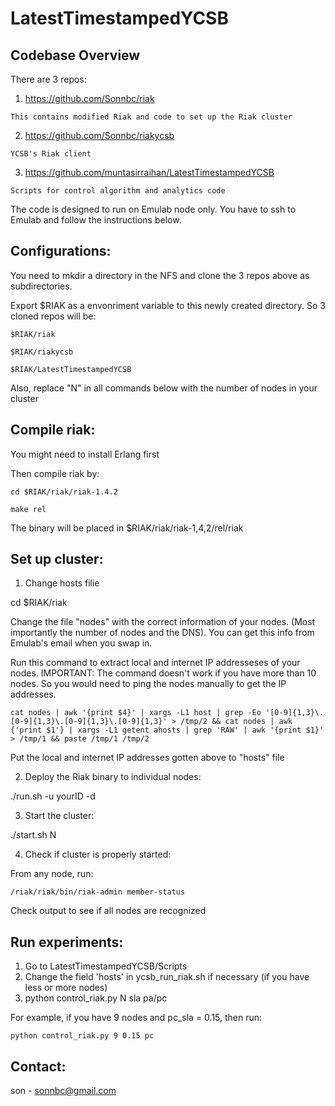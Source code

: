 LatestTimestampedYCSB
=====================

Codebase Overview
-------------------
There are 3 repos:
  1. https://github.com/Sonnbc/riak

    This contains modified Riak and code to set up the Riak cluster

  2. https://github.com/Sonnbc/riakycsb

    YCSB's Riak client

  3. https://github.com/muntasirraihan/LatestTimestampedYCSB

    Scripts for control algorithm and analytics code

The code is designed to run on Emulab node only. You have to ssh to
Emulab and follow the instructions below.

Configurations:
-------------------
  You need to mkdir a directory in the NFS and clone the 3 repos above
  as subdirectories.

  Export $RIAK as a envonriment variable to this newly created directory.
  So 3 cloned repos will be:

    $RIAK/riak

    $RIAK/riakycsb

    $RIAK/LatestTimestampedYCSB

  Also, replace "N" in all commands below with the number of nodes in your
  cluster

Compile riak:
-------------------
  You might need to install Erlang first

  Then compile riak by:

    cd $RIAK/riak/riak-1.4.2

    make rel

  The binary will be placed in $RIAK/riak/riak-1,4,2/rel/riak

Set up cluster:
-------------------
1. Change hosts filie

  cd $RIAK/riak

  Change the file "nodes" with the correct information of your nodes. (Most
  importantly the number of nodes and the DNS). You can get this info
  from Emulab's email when you swap in.

  Run this command to extract local and internet IP addresseses of your nodes.
  IMPORTANT: The command doesn't work if you have more than 10 nodes. So you
  would need to ping the nodes manually to get the IP addresses.

    cat nodes | awk '{print $4}' | xargs -L1 host | grep -Eo '[0-9]{1,3}\.[0-9]{1,3}\.[0-9]{1,3}\.[0-9]{1,3}' > /tmp/2 && cat nodes | awk {'print $1'} | xargs -L1 getent ahosts | grep 'RAW' | awk '{print $1}' > /tmp/1 && paste /tmp/1 /tmp/2

  Put the local and internet IP addresses gotten above to "hosts" file

2. Deploy the Riak binary to individual nodes:

  ./run.sh -u yourID -d

3. Start the cluster:

  ./start.sh N

4. Check if cluster is properly started:

  From any node, run:

    /riak/riak/bin/riak-admin member-status

  Check output to see if all nodes are recognized

Run experiments:
-------------------
1. Go to LatestTimestampedYCSB/Scripts
2. Change the field 'hosts' in ycsb_run_riak.sh if necessary (if you have less or more nodes)
3. python control_riak.py N sla pa/pc

  For example, if you have 9 nodes and pc_sla = 0.15, then run:

    python control_riak.py 9 0.15 pc

Contact:
-------------------
son - sonnbc@gmail.com
